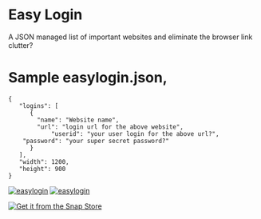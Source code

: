 # Easy Login
A JSON managed list of important websites and eliminate the browser link clutter?

# Sample easylogin.json,

	{
	   "logins": [
	      {
	        "name": "Website name",
	        "url": "login url for the above website",
                "userid": "your user login for the above url?",
		"password": "your super secret password?"
	      }
	   ],
	   "width": 1200,
	   "height": 900
	}

[![easylogin](https://snapcraft.io/easylogin/badge.svg)](https://snapcraft.io/easylogin)
[![easylogin](https://snapcraft.io/easylogin/trending.svg?name=0)](https://snapcraft.io/easylogin)

[![Get it from the Snap Store](https://snapcraft.io/static/images/badges/en/snap-store-black.svg)](https://snapcraft.io/easylogin)

